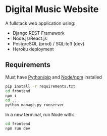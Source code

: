# Digital Music Website

A fullstack web application using:
- Django REST Framework
- Node.js/React.js
- PostgreSQL (prod) / SQLite3 (dev)
- Heroku deployment

## Requirements

Must have [Python/pip](https://www.python.org/downloads/) and [Node/npm](https://nodejs.org/en/download/) installed
```bash
pip install -r requirements.txt
cd frontend
npm i
cd ..
python manage.py runserver
```
In a new terminal, run Node with:
```bash
cd frontend
npm run dev
```